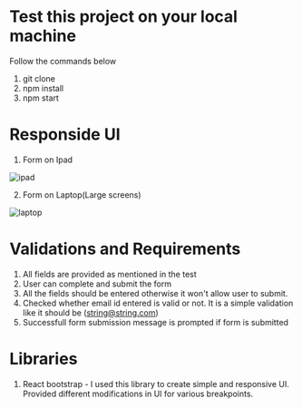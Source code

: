 # Test this project on your local machine

Follow the commands below

1. git clone
2. npm install
3. npm start

# Responside UI

1. Form on Ipad

![ipad](https://user-images.githubusercontent.com/90352791/201235747-8e909589-7fc0-4ffb-8e38-a3c069ddd289.png)

2. Form on Laptop(Large screens)

![laptop](https://user-images.githubusercontent.com/90352791/201235670-9a17c25e-27ff-41b0-a0a9-4297a4232300.png)

# Validations and Requirements

1. All fields are provided as mentioned in the test
2. User can complete and submit the form
3. All the fields should be entered otherwise it won't allow user to submit.
4. Checked whether email id entered is valid or not. It is a simple validation like it should be (string@string.com)
5. Successfull form submission message is prompted if form is submitted

# Libraries

1. React bootstrap - I used this library to create simple and responsive UI. Provided different modifications in UI for various breakpoints. 
